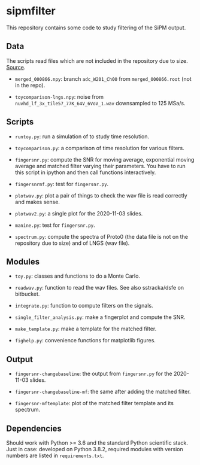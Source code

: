 # sipmfilter

This repository contains some code to study filtering of the SiPM output.

## Data

The scripts read files which are not included in the repository due to size. [Source](http://ds50tb.lngs.infn.it:2180/SiPM/Tiles/FBK/NUV/MB2-LF-3x/NUV-LF_3x_57/).

  * `merged_000866.npy`: branch `adc_W201_Ch00` from `merged_000866.root` (not in the repo).
  
  * `toycomparison-lngs.npy`: noise from `nuvhd_lf_3x_tile57_77K_64V_6VoV_1.wav` downsampled to 125 MSa/s.

## Scripts

  * `runtoy.py`: run a simulation of to study time resolution.
  
  * `toycomparison.py`: a comparison of time resolution for various filters.

  * `fingersnr.py`: compute the SNR for moving average, exponential moving average and matched filter varying their parameters. You have to run this script in ipython and then call functions interactively.
  
  * `fingersnrmf.py`: test for `fingersnr.py`.

  * `plotwav.py`: plot a pair of things to check the wav file is read correctly and makes sense.
  
  * `plotwav2.py`: a single plot for the 2020-11-03 slides.
  
  * `manine.py`: test for `fingersnr.py`.
  
  * `spectrum.py`: compute the spectra of Proto0 (the data file is not on the repository due to size) and of LNGS (wav file).
  
## Modules

  * `toy.py`: classes and functions to do a Monte Carlo.

  * `readwav.py`: function to read the wav files. See also sstracka/dsfe on
    bitbucket.
  
  * `integrate.py`: function to compute filters on the signals.
  
  * `single_filter_analysis.py`: make a fingerplot and compute the SNR.
  
  * `make_template.py`: make a template for the matched filter.
 
  * `fighelp.py`: convenience functions for matplotlib figures.
  
## Output

  * `fingersnr-changebaseline`: the output from `fingersnr.py` for the 2020-11-03 slides.
  
  * `fingersnr-changebaseline-mf`: the same after adding the matched filter.
  
  * `fingersnr-mftemplate`: plot of the matched filter template and its spectrum.

## Dependencies

Should work with Python >= 3.6 and the standard Python scientific stack. Just in case: developed on Python 3.8.2, required modules with version numbers are listed in `requirements.txt`.
